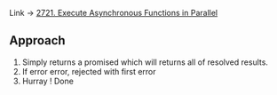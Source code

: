 Link -> [2721. Execute Asynchronous Functions in Parallel](https://leetcode.com/problems/execute-asynchronous-functions-in-parallel/?envType=study-plan-v2&envId=30-days-of-javascript)

## Approach
1. Simply returns a promised which will returns all of resolved results.
2. If error error, rejected with first error
3. Hurray ! Done